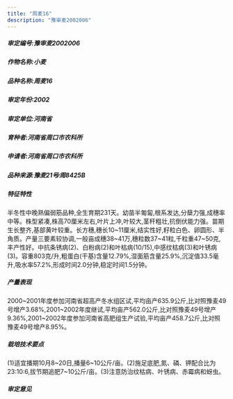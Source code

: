 ```yaml
---
title: "周麦16"
description: "豫审麦2002006"
---
```

##### 审定编号:豫审麦2002006

##### 作物名称:小麦

##### 品种名称:周麦16

##### 审定年份:2002

##### 审定单位:河南省

##### 育种者:河南省周口市农科所

##### 申请者:河南省周口市农科所

##### 品种来源:豫麦21号∕周8425B

##### 特征特性
半冬性中晚熟偏弱筋品种,全生育期231天。幼苗半匍匐,根系发达,分蘖力强,成穗率中等。株型紧凑,株高70厘米左右,叶片上冲,叶较大,茎秆粗壮,抗倒伏能力强。苗期生长整齐,基部黄叶较重。长方穗,穗长10~11厘米,结实性好,籽粒白色、卵圆形、半角质。产量三要素较协调,一般亩成穗38~41万,穗粒数37~41粒,千粒重47~50克,丰产性好。中抗条锈病(2)、白粉病(2)和叶枯病(10/15),中感纹枯病(3)和叶锈病(3)。容重803克/升,粗蛋白(干基)含量12.79%,湿面筋含量25.9%,沉淀值33.5毫升,吸水率57.2%,形成时间2.0分钟,稳定时间1.5分钟。

##### 产量表现
2000~2001年度参加河南省超高产冬水组区试,平均亩产635.9公斤,比对照豫麦49号增产3.68%,2001~2002年度继试,平均亩产562.0公斤,比对照豫麦49号增产9.36%,2001~2002年度参加河南省高肥组生产试验,平均亩产458.7公斤,比对照豫麦49号增产8.95%。

##### 栽培技术要点
(1)适宜播期10月8~20日,播量6~10公斤/亩。(2)施足底肥,氮、磷、钾配合比为23∶10∶6,拔节期追肥7~10公斤/亩。(3)注意防治纹枯病、叶锈病、赤霉病和蚜虫。

##### 审定意见

